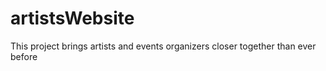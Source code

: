 # artistsWebsite
This project brings artists and events organizers closer together than ever before
